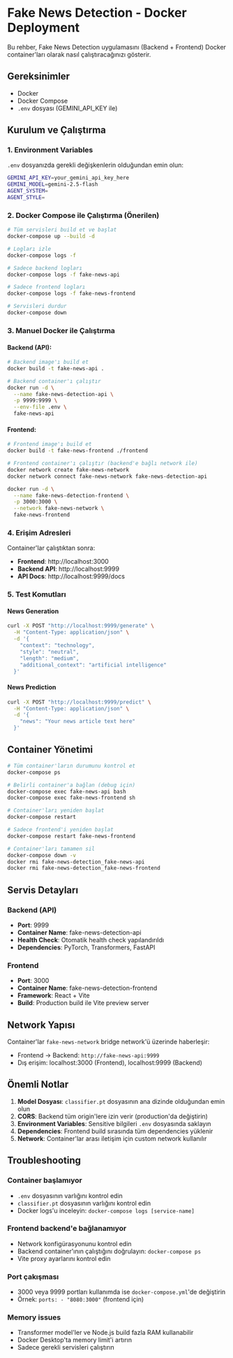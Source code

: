 # Fake News Detection - Docker Deployment

Bu rehber, Fake News Detection uygulamasını (Backend + Frontend) Docker container'ları olarak nasıl çalıştıracağınızı gösterir.

## Gereksinimler

- Docker
- Docker Compose
- `.env` dosyası (GEMINI_API_KEY ile)

## Kurulum ve Çalıştırma

### 1. Environment Variables

`.env` dosyanızda gerekli değişkenlerin olduğundan emin olun:

```bash
GEMINI_API_KEY=your_gemini_api_key_here
GEMINI_MODEL=gemini-2.5-flash
AGENT_SYSTEM=
AGENT_STYLE=
```

### 2. Docker Compose ile Çalıştırma (Önerilen)

```bash
# Tüm servisleri build et ve başlat
docker-compose up --build -d

# Logları izle
docker-compose logs -f

# Sadece backend logları
docker-compose logs -f fake-news-api

# Sadece frontend logları
docker-compose logs -f fake-news-frontend

# Servisleri durdur
docker-compose down
```

### 3. Manuel Docker ile Çalıştırma

#### Backend (API):
```bash
# Backend image'ı build et
docker build -t fake-news-api .

# Backend container'ı çalıştır
docker run -d \
  --name fake-news-detection-api \
  -p 9999:9999 \
  --env-file .env \
  fake-news-api
```

#### Frontend:
```bash
# Frontend image'ı build et
docker build -t fake-news-frontend ./frontend

# Frontend container'ı çalıştır (backend'e bağlı network ile)
docker network create fake-news-network
docker network connect fake-news-network fake-news-detection-api

docker run -d \
  --name fake-news-detection-frontend \
  -p 3000:3000 \
  --network fake-news-network \
  fake-news-frontend
```

### 4. Erişim Adresleri

Container'lar çalıştıktan sonra:

- **Frontend**: http://localhost:3000
- **Backend API**: http://localhost:9999
- **API Docs**: http://localhost:9999/docs

### 5. Test Komutları

#### News Generation
```bash
curl -X POST "http://localhost:9999/generate" \
  -H "Content-Type: application/json" \
  -d '{
    "context": "technology",
    "style": "neutral",
    "length": "medium",
    "additional_context": "artificial intelligence"
  }'
```

#### News Prediction
```bash
curl -X POST "http://localhost:9999/predict" \
  -H "Content-Type: application/json" \
  -d '{
    "news": "Your news article text here"
  }'
```

## Container Yönetimi

```bash
# Tüm container'ların durumunu kontrol et
docker-compose ps

# Belirli container'a bağlan (debug için)
docker-compose exec fake-news-api bash
docker-compose exec fake-news-frontend sh

# Container'ları yeniden başlat
docker-compose restart

# Sadece frontend'i yeniden başlat
docker-compose restart fake-news-frontend

# Container'ları tamamen sil
docker-compose down -v
docker rmi fake-news-detection_fake-news-api
docker rmi fake-news-detection_fake-news-frontend
```

## Servis Detayları

### Backend (API)
- **Port**: 9999
- **Container Name**: fake-news-detection-api
- **Health Check**: Otomatik health check yapılandırıldı
- **Dependencies**: PyTorch, Transformers, FastAPI

### Frontend
- **Port**: 3000
- **Container Name**: fake-news-detection-frontend
- **Framework**: React + Vite
- **Build**: Production build ile Vite preview server

## Network Yapısı

Container'lar `fake-news-network` bridge network'ü üzerinde haberleşir:
- Frontend → Backend: `http://fake-news-api:9999`
- Dış erişim: localhost:3000 (Frontend), localhost:9999 (Backend)

## Önemli Notlar

1. **Model Dosyası**: `classifier.pt` dosyasının ana dizinde olduğundan emin olun
2. **CORS**: Backend tüm origin'lere izin verir (production'da değiştirin)
3. **Environment Variables**: Sensitive bilgileri `.env` dosyasında saklayın
4. **Dependencies**: Frontend build sırasında tüm dependencies yüklenir
5. **Network**: Container'lar arası iletişim için custom network kullanılır

## Troubleshooting

### Container başlamıyor
- `.env` dosyasının varlığını kontrol edin
- `classifier.pt` dosyasının varlığını kontrol edin
- Docker logs'u inceleyin: `docker-compose logs [service-name]`

### Frontend backend'e bağlanamıyor
- Network konfigürasyonunu kontrol edin
- Backend container'ının çalıştığını doğrulayın: `docker-compose ps`
- Vite proxy ayarlarını kontrol edin

### Port çakışması
- 3000 veya 9999 portları kullanımda ise `docker-compose.yml`'de değiştirin
- Örnek: `ports: - "8080:3000"` (frontend için)

### Memory issues
- Transformer model'ler ve Node.js build fazla RAM kullanabilir
- Docker Desktop'ta memory limit'i artırın
- Sadece gerekli servisleri çalıştırın 